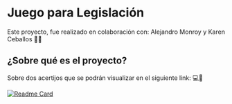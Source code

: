 # Juego para Legislación

Este proyecto, fue realizado en colaboración con:
Alejandro Monroy y Karen Ceballos 👦👧

## ¿Sobre qué es el proyecto?
Sobre dos acertijos que se podrán visualizar en el siguiente link: 💻👀

[![Readme Card](https://github-readme-stats.vercel.app/api/pin/?username=gerox-01&repo=gameLegislacion)](https://legislacion.netlify.app/index.html)

